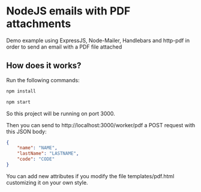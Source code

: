 # NodeJS emails with PDF attachments

Demo example using ExpressJS, Node-Mailer, Handlebars and http-pdf in order to send an email with a PDF file attached

## How does it works?

Run the following commands:

```bash
npm install

npm start
```
So this project will be running on port 3000.

Then you can send to http://localhost:3000/worker/pdf a POST request with this JSON body:

```json
{
    "name": "NAME",
    "lastName": "LASTNAME",
    "code": "CODE"
}
```

You can add new attributes if you modify the file templates/pdf.html customizing it on your own style.

